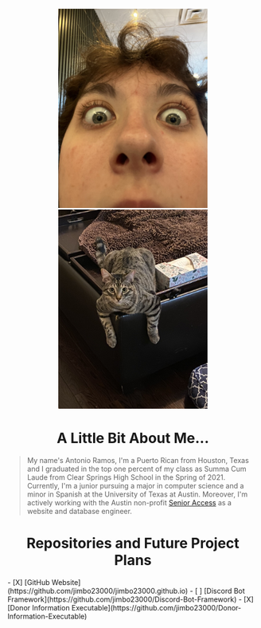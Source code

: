 <p align="center">
  <img alt="Picture of me (handsome I know right?)" width="300" height="auto" src="jpegs/first_image.jpeg">
  <img alt="Picture of Simba" width="300" height="auto" src="jpegs/second_image.jpeg" hspace="10">
</p>

<h1 align="center">
  A Little Bit About Me...
</h1>

>My name's Antonio Ramos, I'm a Puerto Rican from Houston, Texas and I graduated in the top one percent of my class as Summa Cum Laude from Clear Springs High School in the Spring of 2021. Currently, I'm a junior pursuing a major in computer science and a minor in Spanish at the University of Texas at Austin. Moreover, I'm actively working with the Austin non-profit [Senior Access](https://senioraccesstx.org/) as a website and database engineer.

<h1 align="center">
  Repositories and Future Project Plans
</h1>
- [X] [GitHub Website](https://github.com/jimbo23000/jimbo23000.github.io)
- [ ] [Discord Bot Framework](https://github.com/jimbo23000/Discord-Bot-Framework)
- [X] [Donor Information Executable](https://github.com/jimbo23000/Donor-Information-Executable)